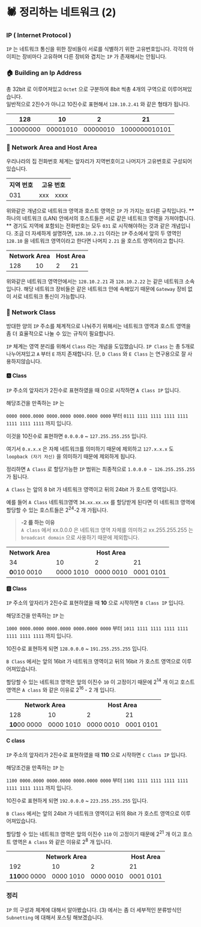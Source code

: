 # :spider: 정리하는 네트워크 (2)

### IP ( Internet Protocol )
`IP` 는 네트워크 통신을 위한 장비들이 서로를 식별하기 위한 고유번호입니다. 각각의 아이피는 장비마다 고유하며 다른 장비와 겹치는 `IP` 가 존재해서는 안됩니다.

### :house: Building an Ip Address
총 32bit 로 이루어져있고 `Octet` 으로 구분하여  8bit 씩총 4개의 구역으로 이루어져있습니다.\
일반적으로 2진수가 아니고 10진수로 표현해서 
`128.10.2.41` 와 같은 형태가 됩니다.

|128| 10 | 2 |21|
|--|--|--|--|
|10000000|00001010|00000010|1000000010101|

### :chicken: Network Area and Host Area
우리나라의 집 전화번호 체계는 앞자리가 지역번호이고 나머지가 고유번호로 구성되어있습니다.

<table>
  <tr>
    <th colspan='1'>지역 번호</th>
    <th colspan='2'>고유 번호</th>
  </tr>
  <tr>
    <td>031</td>
    <td>xxx</td>
    <td>xxxx</td>
  </tr>
</table>

위와같은 개념으로 네트워크 영역과 호스트 영역은 `IP` 가 가지는 또다른 규칙입니다.
**하나의 네트워크 (LAN) 안에서의 호스트들은 서로 같은 네트워크 영역을 가져야합니다. ** 경기도 지역에 포함되는 전화번호는 모두 `031` 로 시작해야하는 것과 같은 개념입니다.  조금 더 자세하게 설명하면, `128.10.2.21` 이라는 `IP` 주소에서
앞의 두 영역인 `128.10` 을 네트워크 영역이라고 한다면
나머지 `2.21` 을 호스트 영역이라고 합니다.
<table>
  <tr>
    <th colspan='2'>Network Area</th>
    <th colspan='2'>Host Area</th>
  </tr>
  <tr>
    <td>128</td>
    <td>10</td>
    <td>2</td>
    <td>21</td>
  </tr>
</table>

위와같은 네트워크 영역안에서는 `128.10.2.21` 과 `128.10.2.22` 는 같은 네트워크 소속입니다. 해당 네트워크 장비들은 같은 네트워크 안에 속해있기 때문에
`Gateway` 장비 없이 서로 네트워크 통신이 가능합니다.

### :door: Network Class
방대한 양의 `IP` 주소를 체계적으로 나눠주기 위해서는 네트워크 영역과 호스트 영역을 좀 더 효율적으로 나눌 수 있는 규칙이 필요합니다.

`IP` 체계는 영역 분리를 위해서 `Class` 라는 개념을 도입했습니다. 
`IP Class` 는 총 5개로 나누어져있고 `A` 부터 `E` 까지 존재합니다.
단, `D Class` 와 `E Class` 는 연구용으로 잘 사용하지않습니다.

#### :a: Class
`IP` 주소의 앞자리가 2진수로 표현하였을 때 0으로 시작하면 `A Class IP` 입니다.

해당조건을 만족하는 `IP` 는 

`0000 0000.0000 0000.0000 0000.0000 0000` 부터
`0111 1111 1111 1111 1111 1111 1111 1111` 까지 입니다.

이것을 10진수로 표현하면
`0.0.0.0` ~ `127.255.255.255` 입니다.

여기서 `0.x.x.x` 은 자체 네트워크를 의미하기 때문에 제외하고 `127.x.x.x` 도
`loopback (자기 자신)` 을 의미하기 때문에 제외하게 됩니다.

정리하면 `A Class` 로 할당가능한 `IP` 범위는 최종적으로
`1.0.0.0 ~ 126.255.255.255` 가 됩니다.

`A Class` 는 앞의 8 bit 가 네트워크 영역이고 뒤의 24bit 가 호스트 영역입니다.

예를 들어 `A Class` 네트워크영역 `34.xx.xx.xx` 를 할당받게 된다면 이 네트워크 영역에 할당할 수 있는 호스트들은 2<sup>24</sup>-2  개 가됩니다.
> **-2 를 하는 이유**  
> `A class` 에서 xx.0.0.0 은 네트워크 영역 자체를 의미하고
> xx.255.255.255 는 `broadcast domain` 으로 사용하기 때문에 제외합니다.
<table >
  <tr>
    <th colspan='1'>Network Area</th>
    <th colspan='3'>Host Area</th>
  </tr>
  <tr>
    <td>34</td>
    <td>10</td>
    <td>2</td>
    <td>21</td>
  </tr>
  <tr>
    <td><b>0</b>010 0010</td>
    <td>0000 1010</td>
    <td>0000 0010</td>
    <td>0001 0101</td>
  </tr>
</table>
  
  #### :b: Class

`IP` 주소의 앞자리가 2진수로 표현하였을 때 **10** 으로 시작하면 `B Class IP` 입니다.

해당조건을 만족하는 `IP` 는 

`1000 0000.0000 0000.0000 0000.0000 0000` 부터
`1011 1111 1111 1111 1111 1111 1111 1111` 까지 입니다.

10진수로 표현하게 되면 
`128.0.0.0` ~ `191.255.255.255` 입니다.

`B Class` 에서는 앞의 16bit 가 네트워크 영역이고 뒤의 16bit 가 호스트 영역으로 이루어져있습니다.

할당할 수 있는 네트워크 영역은 앞의 이진수 `10` 이 고정이기 때문에 2<sup>14</sup> 개 이고 호스트 영역은 `A class` 와 같은 이유로 2<sup>16 </sup> - 2  개 입니다.

<table >
  <tr>
    <th colspan='2'>Network Area</th>
    <th colspan='2'>Host Area</th>
  </tr>
  <tr>
    <td>128</td>
    <td>10</td>
    <td>2</td>
    <td>21</td>
  </tr>
  <tr>
    <td><b>10</b>00 0000</td>
    <td>0000 1010</td>
    <td>0000 0010</td>
    <td>0001 0101</td>
  </tr>
</table>

#### C class 

`IP` 주소의 앞자리가 2진수로 표현하였을 때 **110** 으로 시작하면 `C Class IP` 입니다.

해당조건을 만족하는 `IP` 는 

`1100 0000.0000 0000.0000 0000.0000 0000` 부터
`1101 1111 1111 1111 1111 1111 1111 1111` 까지 입니다.

10진수로 표현하게 되면 
`192.0.0.0` ~ `223.255.255.255` 입니다.

`B Class` 에서는 앞의 24bit 가 네트워크 영역이고 뒤의 8bit 가 호스트 영역으로 이루어져있습니다.

할당할 수 있는 네트워크 영역은 앞의 이진수 `110` 이 고정이기 때문에  2<sup>21</sup> 개 이고 호스트 영역은 `A class` 와 같은 이유로  2<sup>8</sup> 개 입니다.

<table >
  <tr>
    <th colspan='3'>Network Area</th>
    <th colspan='1'>Host Area</th>
  </tr>
  <tr>
    <td>192</td>
    <td>10</td>
    <td>2</td>
    <td>21</td>
  </tr>
  <tr>
    <td><b>110</b>00 0000</td>
    <td>0000 1010</td>
    <td>0000 0010</td>
    <td>0001 0101</td>
  </tr>
</table>

### 정리
`IP` 의 구성과 체계에 대해서 알아봤습니다. (3) 에서는 좀 더 세부적인 분류방식인 `Subnetting` 에 대해서 포스팅 해보겠습니다.
